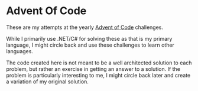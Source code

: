 # Advent Of Code

These are my attempts at the yearly [Advent of Code](https://adventofcode.com) challenges.

While I primarily use .NET/C# for solving these as that is my primary language, I
might circle back and use these challenges to learn other languages.

The code created here is not meant to be a well architected solution to each problem,
but rather an exercise in getting an answer to a solution. If the problem is particularly
interesting to me, I might circle back later and create a variation of my original solution.